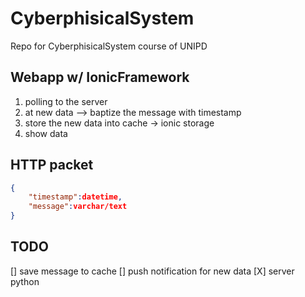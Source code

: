 # CyberphisicalSystem
Repo for CyberphisicalSystem course of UNIPD



## Webapp w/ IonicFramework

1. polling to the server
2. at new data --> baptize the message with timestamp
3. store the new data into cache -> ionic storage
4. show data

## HTTP packet

```JSON
{
    "timestamp":datetime,
    "message":varchar/text
}
````


## TODO

[] save message to cache
[] push notification for new data
[X] server python